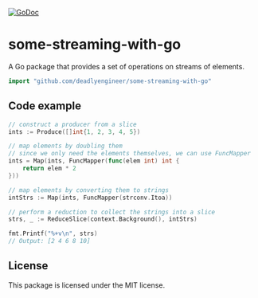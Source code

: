 [![GoDoc](https://pkg.go.dev/badge/github.com/deadlyengineer/some-streaming-with-go)](https://pkg.go.dev/github.com/deadlyengineer/some-streaming-with-go)


some-streaming-with-go
=========

A Go package that provides a set of operations on streams of elements.

```go
import "github.com/deadlyengineer/some-streaming-with-go"
```


Code example
------------

```go
// construct a producer from a slice
ints := Produce([]int{1, 2, 3, 4, 5})

// map elements by doubling them
// since we only need the elements themselves, we can use FuncMapper
ints = Map(ints, FuncMapper(func(elem int) int {
	return elem * 2
}))

// map elements by converting them to strings
intStrs := Map(ints, FuncMapper(strconv.Itoa))

// perform a reduction to collect the strings into a slice
strs, _ := ReduceSlice(context.Background(), intStrs)

fmt.Printf("%+v\n", strs)
// Output: [2 4 6 8 10]
```


License
-------

This package is licensed under the MIT license.
